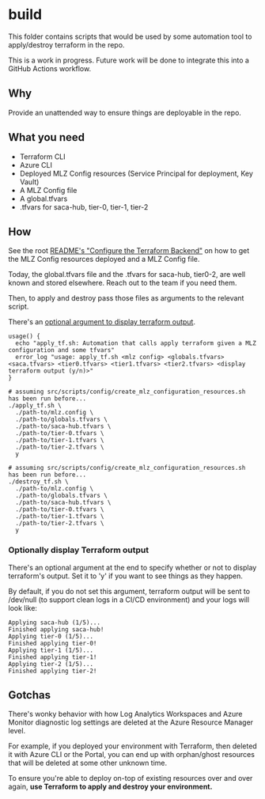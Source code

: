 # build

This folder contains scripts that would be used by some automation tool to apply/destroy terraform in the repo.

This is a work in progress. Future work will be done to integrate this into a GitHub Actions workflow.

## Why

Provide an unattended way to ensure things are deployable in the repo.

## What you need

- Terraform CLI
- Azure CLI
- Deployed MLZ Config resources (Service Principal for deployment, Key Vault)
- A MLZ Config file
- A global.tfvars
- .tfvars for saca-hub, tier-0, tier-1, tier-2

## How

See the root [README's "Configure the Terraform Backend"](../README.md#Configure-the-Terraform-Backend) on how to get the MLZ Config resources deployed and a MLZ Config file.

Today, the global.tfvars file and the .tfvars for saca-hub, tier0-2, are well known and stored elsewhere. Reach out to the team if you need them.

Then, to apply and destroy pass those files as arguments to the relevant script.

There's an [optional argument to display terraform output](#Optionally-display-Terraform-output).

```shell
usage() {
  echo "apply_tf.sh: Automation that calls apply terraform given a MLZ configuration and some tfvars"
  error_log "usage: apply_tf.sh <mlz config> <globals.tfvars> <saca.tfvars> <tier0.tfvars> <tier1.tfvars> <tier2.tfvars> <display terraform output (y/n)>"
}
```

```shell
# assuming src/scripts/config/create_mlz_configuration_resources.sh has been run before...
./apply_tf.sh \
  ./path-to/mlz.config \
  ./path-to/globals.tfvars \
  ./path-to/saca-hub.tfvars \
  ./path-to/tier-0.tfvars \
  ./path-to/tier-1.tfvars \
  ./path-to/tier-2.tfvars \
  y
```

```shell
# assuming src/scripts/config/create_mlz_configuration_resources.sh has been run before...
./destroy_tf.sh \
  ./path-to/mlz.config \
  ./path-to/globals.tfvars \
  ./path-to/saca-hub.tfvars \
  ./path-to/tier-0.tfvars \
  ./path-to/tier-1.tfvars \
  ./path-to/tier-2.tfvars \
  y
```

### Optionally display Terraform output

There's an optional argument at the end to specify whether or not to display terraform's output. Set it to 'y' if you want to see things as they happen.

By default, if you do not set this argument, terraform output will be sent to /dev/null (to support clean logs in a CI/CD environment) and your logs will look like:

```plaintext
Applying saca-hub (1/5)...
Finished applying saca-hub!
Applying tier-0 (1/5)...
Finished applying tier-0!
Applying tier-1 (1/5)...
Finished applying tier-1!
Applying tier-2 (1/5)...
Finished applying tier-2!
```

## Gotchas

There's wonky behavior with how Log Analytics Workspaces and Azure Monitor diagnostic log settings are deleted at the Azure Resource Manager level.

For example, if you deployed your environment with Terraform, then deleted it with Azure CLI or the Portal, you can end up with orphan/ghost resources that will be deleted at some other unknown time.

To ensure you're able to deploy on-top of existing resources over and over again, __use Terraform to apply and destroy your environment.__
